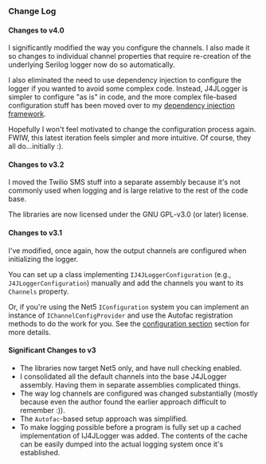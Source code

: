 ### Change Log

#### Changes to v4.0
I significantly modified the way you configure the channels. I also made it so changes to
individual channel properties that require re-creation of the underlying Serilog logger
now do so automatically.

I also eliminated the need to use dependency injection to configure the logger if you wanted
to avoid some complex code. Instead, J4JLogger is simpler to configure "as is" in code, and
the more complex file-based configuration stuff has been moved over to my [dependency injection
framework](https://github.com/markolbert/ProgrammingUtilities/blob/master/docs/dependency.md).

Hopefully I won't feel motivated to change the configuration process again. FWIW, this
latest iteration feels simpler and more intuitive. Of course, they all do...initially :).

#### Changes to v3.2
I moved the Twilio SMS stuff into a separate assembly because it's not commonly used
when logging and is large relative to the rest of the code base.

The libraries are now licensed under the GNU GPL-v3.0 (or later) license.

#### Changes to v3.1
I've modified, once again, how the output channels are configured when
initializing the logger. 

You can set up a class implementing `IJ4JLoggerConfiguration` (e.g.,
`J4JLoggerConfiguration`) manually and add the channels you want to its
`Channels` property.

Or, if you're using the Net5 `IConfiguration` system you can implement
an instance of `IChannelConfigProvider` and use the Autofac registration
methods to do the work for you. See the [configuration section](docs/configuration.md)
section for more details.

#### Significant Changes to v3
- The libraries now target Net5 only, and have null checking enabled.
- I consolidated all the default channels into the base J4JLogger assembly. Having
them in separate assemblies complicated things.
- The way log channels are configured was changed substantially (mostly because 
even the author found the earlier approach difficult to remember :)).
- The `Autofac`-based setup approach was simplified.
- To make logging possible before a program is fully set up a cached implementation
 of IJ4JLogger was added. The contents of the cache can be easily dumped into the actual
 logging system once it's established.
 
